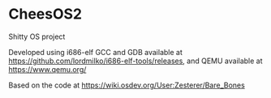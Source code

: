 # CheesOS2
Shitty OS project

Developed using i686-elf GCC and GDB available at https://github.com/lordmilko/i686-elf-tools/releases, and QEMU available at https://www.qemu.org/

Based on the code at https://wiki.osdev.org/User:Zesterer/Bare_Bones
